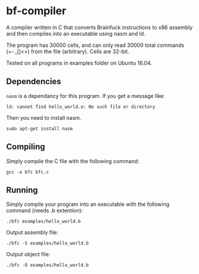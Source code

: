 # bf-compiler
A compiler written in C that converts Brainfuck instructions to x86 assembly and then compiles into an executable using nasm and ld.

The program has 30000 cells, and can only read 30000 total commands (+-.,[]<>) from the file (arbitrary). Cells are 32-bit.

Tested on all programs in examples folder on Ubuntu 16.04.

## Dependencies 
`nasm` is a dependancy for this program. If you get a message like:
```
ld: cannot find hello_world.o: No such file or directory
```
Then you need to install nasm.
```
sudo apt-get install nasm
```

## Compiling
Simply compile the C file with the following command:  
```
gcc -o bfc bfc.c
```
## Running
Simply compile your program into an executable with the following command (needs .b extention):
```
./bfc examples/hello_world.b
```
Output assembly file:
```
./bfc -S examples/hello_world.b
```
Output object file:
```
./bfc -O examples/hello_world.b
```
